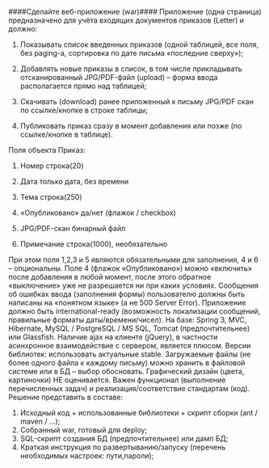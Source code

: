 ####Сделайте веб-приложение (war)####
Приложение (одна страница) предназначено для учёта входящих документов приказов (Letter) и должно:

1. Показывать список введенных приказов (одной таблицей, все поля, без paging-а, сортировка по дате письма «последние сверху»);

2. Добавлять новые приказы в список, в том числе прикладывать отсканированный JPG/PDF-файл (upload) – форма ввода располагается прямо над таблицей;

3. Скачивать (download) ранее приложенный к письму JPG/PDF скан по ссылке/кнопке в строке таблицы;

4. Публиковать приказ сразу в момент добавления или позже (по ссылке/кнопке в таблице). 

Поля объекта Приказ:

1. Номер строка(20)

2. Дата только дата, без времени

3. Тема строка(250)

4. «Опубликовано» да/нет (флажок / checkbox)

5. JPG/PDF-скан бинарный файл

6. Примечание строка(1000), необязательно

При этом поля 1,2,3 и 5 являются обязательными для заполнения, 4 и 6 – опциональны.
Поле 4 (флажок «Опубликовано») можно «включить» после добавления в любой момент, после этого обратное «выключение» уже не разрешается ни при каких условиях.
Сообщения об ошибках ввода (заполнения формы) пользователю должны быть написаны на «понятном языке» (а не 500 Server Error).
Приложение должно быть international-ready (возможность локализации сообщений, правильные форматы даты/времени/чисел).
На базе: Spring 3, MVC, Hibernate, MySQL / PostgreSQL / MS SQL, Tomcat (предпочтительнее) или Glassfish.
Наличие ajax на клиенте (jQuery), в частности асинхронное взаимодействие с сервером, является плюсом.
Версии библиотек: использовать актуальные stable.
Загружаемые файлы (не более одного файла к каждому письму) можно хранить в файловой системе или в БД – выбор обосновать.
Графический дизайн (цвета, картиночки) НЕ оценивается.
Важен функционал (выполнение перечисленных задач) и реализация/соответствие стандартам (код).
Решение представить в составе:
1. Исходный код + использованные библиотеки + скрипт сборки (ant / maven / …);
2. Собранный war, готовый для deploy;
3. SQL-скрипт создания БД (предпочтительнее) или дамп БД;
4. Краткая инструкция по развертыванию/запуску (перечень необходимых настроек: пути,пароли);
